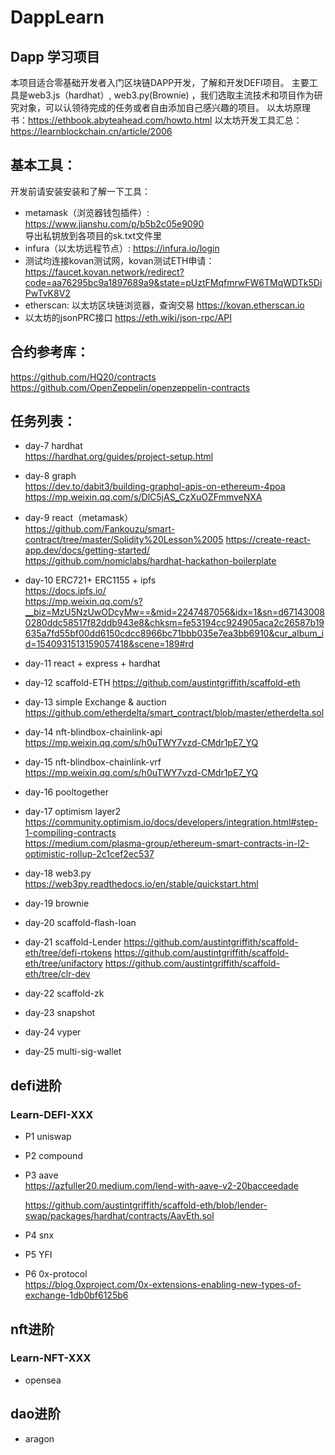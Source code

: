 # DappLearn
  ## Dapp 学习项目
  本项目适合零基础开发者入门区块链DAPP开发，了解和开发DEFI项目。
  主要工具是web3.js（hardhat）, web3.py(Brownie) ，我们选取主流技术和项目作为研究对象，可以认领待完成的任务或者自由添加自己感兴趣的项目。
  以太坊原理书：https://ethbook.abyteahead.com/howto.html
  以太坊开发工具汇总：https://learnblockchain.cn/article/2006 
 
 ## 基本工具：
 开发前请安装安装和了解一下工具：     
  - metamask（浏览器钱包插件）: https://www.jianshu.com/p/b5b2c05e9090  
  导出私钥放到各项目的sk.txt文件里  
  - infura（以太坊远程节点）: https://infura.io/login   
  - 测试均连接kovan测试网，kovan测试ETH申请：   
  https://faucet.kovan.network/redirect?code=aa76295bc9a1897689a9&state=pUztFMqfmrwFW6TMqWDTk5DiPwTvK8V2
  - etherscan: 以太坊区块链浏览器，查询交易
  https://kovan.etherscan.io
  - 以太坊的jsonPRC接口
  https://eth.wiki/json-rpc/API  
 
 ## 合约参考库：
 https://github.com/HQ20/contracts    
 https://github.com/OpenZeppelin/openzeppelin-contracts 
   
 ##  任务列表：
  - day-7 hardhat         
     https://hardhat.org/guides/project-setup.html
  - day-8 graph      
     https://dev.to/dabit3/building-graphql-apis-on-ethereum-4poa 
     https://mp.weixin.qq.com/s/DlC5jAS_CzXuOZFmmveNXA      
  - day-9 react（metamask）   
       https://github.com/Fankouzu/smart-contract/tree/master/Solidity%20Lesson%2005 
       https://create-react-app.dev/docs/getting-started/  
       https://github.com/nomiclabs/hardhat-hackathon-boilerplate      
  - day-10  ERC721+ ERC1155 + ipfs    
    https://docs.ipfs.io/   
    https://mp.weixin.qq.com/s?__biz=MzU5NzUwODcyMw==&mid=2247487056&idx=1&sn=d671430080280ddc58517f82ddb943e8&chksm=fe53194cc924905aca2c26587b19635a7fd55bf00dd6150cdcc8966bc71bbb035e7ea3bb6910&cur_album_id=1540931513159057418&scene=189#rd
     
  - day-11 react + express + hardhat  
     
  - day-12 scaffold-ETH
    https://github.com/austintgriffith/scaffold-eth  
  
  - day-13 simple Exchange & auction    
    https://github.com/etherdelta/smart_contract/blob/master/etherdelta.sol       
 
  - day-14 nft-blindbox-chainlink-api    
     https://mp.weixin.qq.com/s/h0uTWY7vzd-CMdr1pE7_YQ
  
  - day-15 nft-blindbox-chainlink-vrf    
       https://mp.weixin.qq.com/s/h0uTWY7vzd-CMdr1pE7_YQ
          
  - day-16 pooltogether
   
  - day-17 optimism layer2  
      https://community.optimism.io/docs/developers/integration.html#step-1-compiling-contracts    
      https://medium.com/plasma-group/ethereum-smart-contracts-in-l2-optimistic-rollup-2c1cef2ec537
  
  - day-18 web3.py   
     https://web3py.readthedocs.io/en/stable/quickstart.html
     
  - day-19 brownie
  
  - day-20 scaffold-flash-loan
 
  - day-21 scaffold-Lender
  https://github.com/austintgriffith/scaffold-eth/tree/defi-rtokens
  https://github.com/austintgriffith/scaffold-eth/tree/unifactory
  https://github.com/austintgriffith/scaffold-eth/tree/clr-dev
  - day-22 scaffold-zk
  
  - day-23 snapshot
  
  - day-24 vyper
  
  - day-25 multi-sig-wallet
  
 
 ##  defi进阶
  ### Learn-DEFI-XXX   
  - P1 uniswap 
    
  
  - P2 compound  
  
  - P3 aave  
     https://azfuller20.medium.com/lend-with-aave-v2-20bacceedade
     
     https://github.com/austintgriffith/scaffold-eth/blob/lender-swap/packages/hardhat/contracts/AavEth.sol
  
  - P4 snx   
  
  - P5 YFI
  
  - P6 0x-protocol     
    https://blog.0xproject.com/0x-extensions-enabling-new-types-of-exchange-1db0bf6125b6 
 ##  nft进阶
 
 ### Learn-NFT-XXX   
 - opensea
  
  
 ## dao进阶  
 - aragon